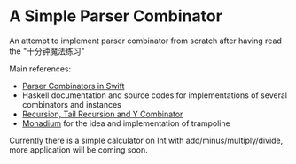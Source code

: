 # A Simple Parser Combinator

An attempt to implement parser combinator from scratch after having read the "十分钟魔法练习"

Main references:

- [Parser Combinators in Swift](https://academy.realm.io/posts/tryswift-yasuhiro-inami-parser-combinator/)
- Haskell documentation and source codes for implementations of several combinators and instances
- [Recursion, Tail Recursion and Y Combinator](https://proandroiddev.com/kotlin-pearls-8-recursion-tailrecursion-and-ycombinator-in-kotlin-3ec6975e9b6)
- [Monadium](https://github.com/yuxuanchiadm/monadium/blob/5715d7c6f3f99d620b8eaf57c9b4088bd1c7c8ed/monadium-core/src/main/java/org/monadium/core/control/Trampoline.java) for the idea and implementation of trampoline

Currently there is a simple calculator on Int with add/minus/multiply/divide, more application will be coming soon.